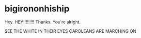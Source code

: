 # bigirononhiship
Hey.
HEY!!!!!!!!!
Thanks. You're alright.

SEE THE WHITE IN THEIR EYES CAROLEANS ARE MARCHING ON
